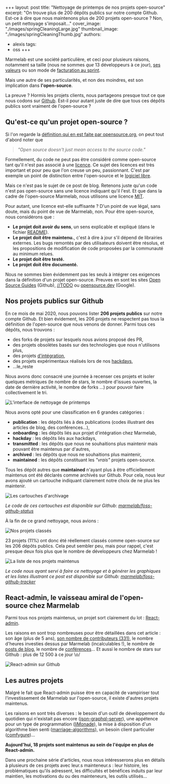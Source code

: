 +++
layout: post
title: "Nettoyage de printemps de nos projets open-source"
excerpt: "On trouve plus de 200 dépôts publics sur notre compte Github. Est-ce à dire que nous maintenons plus de 200 projets open-source ? Non, un petit nettoyage s'imposait..."
cover_image: "./images/springCleaningLarge.jpg"
thumbnail_image: "./images/springCleaningThumb.jpg"
authors:
- alexis
tags:
- oss
+++

Marmelab est une société particulière, et ceci pour plusieurs raisons, notamment sa taille (nous ne sommes _que_ 13 développeurs à ce jour), [ses valeurs](https://marmelab.com/fr/values) ou son mode de [facturation au sprint](/blog/2013/02/11/pour-la-fin-des-contrats-au-forfait.html).

Mais une autre de ses particularités, et non des moindres, est son implication dans **l'open-source**.

La preuve ? Hormis les projets clients, nous partageons presque tout ce que nous codons sur [Github](https://github.com/marmelab). Est-il pour autant juste de dire que tous ces dépôts publics sont vraiment de l'open-source ?

## Qu'est-ce qu'un projet open-source ?

Si l'on regarde la [définition qui en est faite par opensource.org](https://opensource.org/osd), on peut tout d'abord noter que

> *"Open source doesn't just mean access to the source code."*

Formellement, du code ne peut pas être considéré comme open-source tant qu'il n'est pas associé à une [licence](https://choosealicense.com/). Ce sujet des licences est très important et pour peu que l'on creuse un peu, passionnant. C'est par exemple un point de distinction entre l'open-source et le [logiciel libre](https://www.gnu.org/philosophy/open-source-misses-the-point.fr.html).

Mais ce n'est pas le sujet de ce post de blog. Retenons juste qu'un code n'est pas open-source sans une licence indiquant qu'il l'est. Et que dans la cadre de l'open-source Marmelab, nous utilisons une licence [MIT](https://fr.wikipedia.org/wiki/Licence_MIT).

Pour autant, une licence est-elle suffisante ? D'un point de vue légal, sans doute, mais du point de vue de Marmelab, non. Pour être open-source, nous considérons que :

* **Le projet doit avoir du sens**, un sens explicable et expliqué (dans le fichier [README](https://www.makeareadme.com/)).
* **Le projet doit être maintenu.**, c'est à dire à jour s'il dépend de librairies externes. Les bugs remontés par des utilisateurs doivent être résolus, et les propositions de modification de code proposées par la communauté au minimum relues.
* **Le projet doit être testé.**
* **Le projet doit être documenté.**

Nous ne sommes bien évidemment pas les seuls à intégrer ces exigences dans la définition d'un projet open-source. Preuves en sont les sites [Open Source Guides](https://opensource.guide/) (Github), [//TODO](https://todogroup.org/#) ou [opensource.dev](https://opensource.dev/) (Google).

## Nos projets publics sur Github

En ce mois de mai 2020, nous pouvons lister **206 projets publics** sur notre compte Github. Et bien évidement, les 206 projets ne respectent pas tous la définition de l'open-source que nous venons de donner. Parmi tous ces dépôts, nous trouvons :

* des forks de projets sur lesquels nous avions proposé des PR,
* des projets obsolètes basés sur des technologies que nous n'utilisons plus,
* des projets [d'intégration](https://marmelab.com/blog/2018/09/05/agile-integration.html),
* des projets expérimentaux réalisés lors de nos [hackdays](https://marmelab.com/fr/jobs),
* ...le_reste

Nous avons donc consacré une journée à recenser ces projets et isoler quelques métriques (le nombre de stars, le nombre d'issues ouvertes, la date de dernière activité, le nombre de forks ...) pour pouvoir faire collectivement le tri.

![L'interface de nettoyage de printemps](images/reactSpringCleaning.png)

Nous avons opté pour une classification en 6 grandes catégories :

* **publication** : les dépôts liés à des publications (codes illustrant des articles de blog, des conférences...),
* **onboarding** : les dépôts liés aux projet d'intégration chez Marmelab,
* **hackday** : les dépôts liés aux hackdays,
* **transmitted** : les dépôts que nous ne souhaitions plus maintenir mais pouvant être maintenus par d'autres,
* **archived** : les dépôts que nous ne souhaitions plus maintenir,
* **maintained** : les dépôts constituant les *"vrais"* projets open-source.

Tous les dépôt autres que **maintained** n'ayant plus à être officiellement maintenus ont été déclarés comme archivés sur Github. Pour cela, nous leur avons ajouté un cartouche indiquant clairement notre choix de ne plus les maintenir.

![Les cartouches d'archivage](images/archivesStatus.png)

*Le code de ces cartouches est disponible sur Github: [marmelab/foss-github-status](https://github.com/marmelab/foss-github-status)*

À la fin de ce grand nettoyage, nous avions :

![Nos projets classés](images/classification.png)

23 projets (11%) ont donc été réellement classés comme open-source sur les 206 dépôts publics. Cela peut sembler peu, mais pour rappel, c'est presque deux fois plus que le nombre de développeurs chez Marmelab !

![La liste de nos projets maintenus](images/allProjects.png)

*Le code nous ayant servi à faire ce nettoyage et à générer les graphiques et les listes illustrant ce post est disponible sur Github: [marmelab/foss-github-tracker](https://github.com/marmelab/foss-github-tracker)*

## React-admin, le vaisseau amiral de l'open-source chez Marmelab

Parmi tous nos projets maintenus, un projet sort clairement du lot : [React-admin](https://marmelab.com/react-admin/).

Les raisons en sont trop nombreuses pour être détaillées dans cet article : son âge (plus de 5 ans), [son nombre de contributeurs (331)](https://github.com/marmelab/react-admin/graphs/contributors), le nombre d'heures investies dessus par Marmelab (incalculables !), le nombre de [posts de blog](https://marmelab.com/fr/blog#react-admin), le nombre de [conférences](https://www.youtube.com/watch?reload=9&v=NX3puR_kERc)... Et aussi le nombre de stars sur Github : plus de 12 500 à ce jour \o/

![React-admin sur Github](images/reactAdmin.png)

## Les autres projets

Malgré le fait que React-admin puisse être en capacité de vampiriser tout l'investissement de Marmelab sur l'open-source, il existe d'autres projets maintenus.

Les raisons en sont très diverses : le besoin d'un outil de développement du quotidien qui n'existait pas encore ([json-graphql-server](https://github.com/marmelab/json-graphql-server)), une appétence pour un type de programmation ([liMonade](https://github.com/marmelab/liMonade)), la mise à disposition d'un algorithme bien senti ([marriage-algorithms](https://github.com/marmelab/marriage-algorithms)), un besoin client particulier ([comfygure](https://github.com/marmelab/comfygure))...

**Aujourd'hui, 18 projets sont maintenus au sein de l'équipe en plus de React-admin.**

Dans une prochaine série d'articles, nous nous intéresserons plus en détails à plusieurs de ces projets avec leur.s mainteneur.s : leur histoire, les problématiques qu'ils adressent, les difficultés et bénéfices induits par leur maintien, les motivations du ou des mainteneurs, les outils utilisés...
